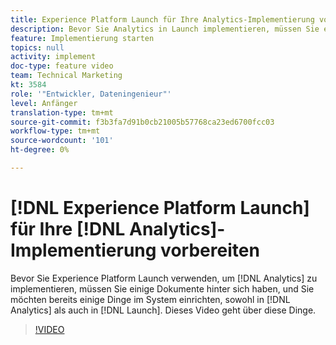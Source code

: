 ```yaml
---
title: Experience Platform Launch für Ihre Analytics-Implementierung vorbereiten
description: Bevor Sie Analytics in Launch implementieren, müssen Sie einige Dokumente zur Verfügung haben, und Sie möchten einige Systemeinstellungen vornehmen, sowohl in Analytics als auch in Launch. Dieses Video geht über diese Dinge.
feature: Implementierung starten
topics: null
activity: implement
doc-type: feature video
team: Technical Marketing
kt: 3584
role: '"Entwickler, Dateningenieur"'
level: Anfänger
translation-type: tm+mt
source-git-commit: f3b3fa7d91b0cb21005b57768ca23ed6700fcc03
workflow-type: tm+mt
source-wordcount: '101'
ht-degree: 0%

---
```



# [!DNL Experience Platform Launch] für Ihre [!DNL Analytics]-Implementierung vorbereiten

Bevor Sie Experience Platform Launch verwenden, um [!DNL Analytics] zu implementieren, müssen Sie einige Dokumente hinter sich haben, und Sie möchten bereits einige Dinge im System einrichten, sowohl in [!DNL Analytics] als auch in [!DNL Launch]. Dieses Video geht über diese Dinge.

>[!VIDEO](https://video.tv.adobe.com/v/28752/?quality=12)
